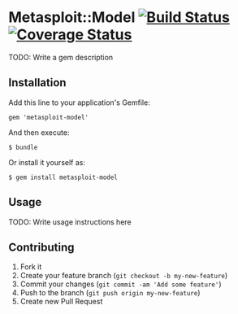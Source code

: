 # Metasploit::Model [![Build Status](https://travis-ci.org/rapid7/metasploit-model.png?branch=feature/exploit)](https://travis-ci.org/rapid7/metasploit-model)[![Coverage Status](https://coveralls.io/repos/rapid7/metasploit-model/badge.png?branch=feature%2Fexploit)](https://coveralls.io/r/rapid7/metasploit-model?branch=feature%2Fexploit)

TODO: Write a gem description

## Installation

Add this line to your application's Gemfile:

    gem 'metasploit-model'

And then execute:

    $ bundle

Or install it yourself as:

    $ gem install metasploit-model

## Usage

TODO: Write usage instructions here

## Contributing

1. Fork it
2. Create your feature branch (`git checkout -b my-new-feature`)
3. Commit your changes (`git commit -am 'Add some feature'`)
4. Push to the branch (`git push origin my-new-feature`)
5. Create new Pull Request
